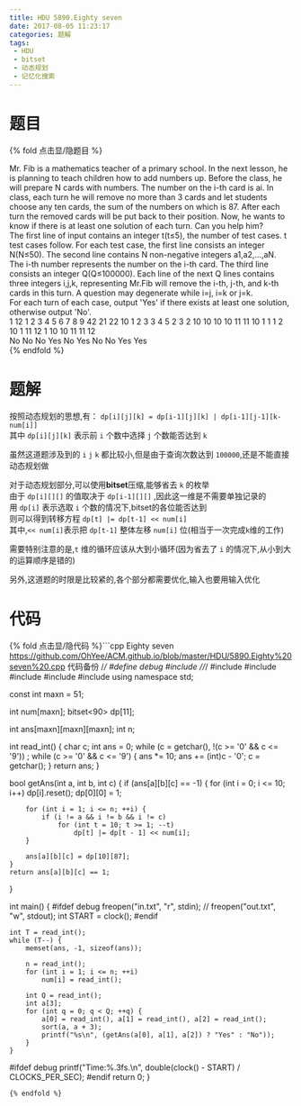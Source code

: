 ```yaml
---
title: HDU 5890.Eighty seven 
date: 2017-08-05 11:23:17
categories: 题解
tags:
 - HDU
 - bitset
 - 动态规划
 - 记忆化搜索
---
```


# 题目

{% fold 点击显/隐题目 %}
<div class="oj"><div class="part" title="Description">
Mr. Fib is a mathematics teacher of a primary school. In the next lesson, he is planning to teach children how to add numbers up. Before the class, he will prepare N cards with numbers. The number on the i-th card is ai. In class, each turn he will remove no more than 3 cards and let students choose any ten cards, the sum of the numbers on which is 87. After each turn the removed cards will be put back to their position. Now, he wants to know if there is at least one solution of each turn. Can you help him?

</div><div class="part" title="Input">
The first line of input contains an integer t(t≤5), the number of test cases. t test cases follow. 
For each test case, the first line consists an integer N(N≤50). 
The second line contains N non-negative integers 
a1,a2,...,aN. The i-th number represents the number on the i-th card. The third line consists an integer Q(Q≤100000). Each line of the next Q lines contains three integers i,j,k, representing Mr.Fib will remove the i-th, j-th, and k-th cards in this turn. A question may degenerate while i=j, i=k or j=k.

</div><div class="part" title="Output">
For each turn of each case, output 'Yes' if there exists at least one solution, otherwise output 'No'.

</div><div class="samp"><div class="clear"></div><div class="input part" title="Sample Input">
1
12
1 2 3 4 5 6 7 8 9 42 21 22
10
1 2 3
3 4 5
2 3 2
10 10 10
10 11 11
10 1 1
1 2 10
1 11 12
1 10 10
11 11 12

</div><div class="output part" title="Sample Output">
No
No
No
Yes
No
Yes
No
No
Yes
Yes

</div><div class="clear"></div></div></div>
{% endfold %}

<!--more-->
# 题解
按照动态规划的思想,有：
`dp[i][j][k] = dp[i-1][j][k] | dp[i-1][j-1][k-num[i]]`   
其中 `dp[i][j][k]` 表示前 `i` 个数中选择 `j` 个数能否达到 `k`   

虽然这道题涉及到的 `i` `j` `k` 都比较小,但是由于查询次数达到 `100000`,还是不能直接动态规划做  

对于动态规划部分,可以使用**bitset**压缩,能够省去 `k` 的枚举  
由于 `dp[i][][]` 的值取决于 `dp[i-1][][]` ,因此这一维是不需要单独记录的  
用 `dp[i]` 表示选取 `i` 个数的情况下,bitset的各位能否达到  
则可以得到转移方程 `dp[t] |= dp[t-1] << num[i]`   
其中,`<< num[i]`表示把 `dp[t-1]` 整体左移 `num[i]` 位(相当于一次完成`k`维的工作)

需要特别注意的是,`t` 维的循环应该从大到小循环(因为省去了 `i` 的情况下,从小到大的运算顺序是错的)  

另外,这道题的时限是比较紧的,各个部分都需要优化,输入也要用输入优化   


# 代码
{% fold 点击显/隐代码 %}```cpp Eighty seven  https://github.com/OhYee/ACM.github.io/blob/master/HDU/5890.Eighty%20seven%20.cpp 代码备份
/*/
#define debug
#include <ctime>
//*/
#include <algorithm>
#include <bitset>
#include <cstdio>
#include <cstring>
#include <iostream>
using namespace std;

const int maxn = 51;

int num[maxn];
bitset<90> dp[11];

int ans[maxn][maxn][maxn];
int n;

int read_int() {
    char c;
    int ans = 0;
    while (c = getchar(), !(c >= '0' && c <= '9'))
        ;
    while (c >= '0' && c <= '9') {
        ans *= 10;
        ans += (int)c - '0';
        c = getchar();
    }
    return ans;
}

bool getAns(int a, int b, int c) {
    if (ans[a][b][c] == -1) {
        for (int i = 0; i <= 10; i++)
            dp[i].reset();
        dp[0][0] = 1;

        for (int i = 1; i <= n; ++i) {
            if (i != a && i != b && i != c)
                for (int t = 10; t >= 1; --t)
                    dp[t] |= dp[t - 1] << num[i];
        }

        ans[a][b][c] = dp[10][87];
    }
    return ans[a][b][c] == 1;
}

int main() {
#ifdef debug
    freopen("in.txt", "r", stdin);
    // freopen("out.txt", "w", stdout);
    int START = clock();
#endif

    int T = read_int();
    while (T--) {
        memset(ans, -1, sizeof(ans));

        n = read_int();
        for (int i = 1; i <= n; ++i)
            num[i] = read_int();

        int Q = read_int();
        int a[3];
        for (int q = 0; q < Q; ++q) {
            a[0] = read_int(), a[1] = read_int(), a[2] = read_int();
            sort(a, a + 3);
            printf("%s\n", (getAns(a[0], a[1], a[2]) ? "Yes" : "No"));
        }
    }

#ifdef debug
    printf("Time:%.3fs.\n", double(clock() - START) / CLOCKS_PER_SEC);
#endif
    return 0;
}
```
{% endfold %}